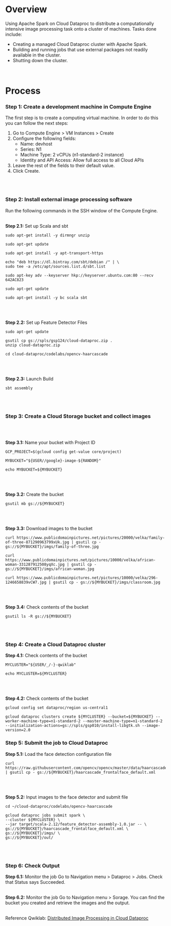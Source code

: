# Overview

 Using Apache Spark on Cloud Dataproc to distribute a computationally intensive image processing task onto a cluster of machines. Tasks done include:
 - Creating a managed Cloud Dataproc cluster with Apache Spark.
 - Building and running jobs that use external packages not readily available in the cluster.
 - Shutting down the cluster.
<br>


# Process

### Step 1:  Create a development machine in Compute Engine

The first step is to create a computing virtual machine. In order to do this you can follow the next steps:
1. Go to Compute Engine > VM Instances > Create
2. Configure the following fields:
   -  Name: devhost
   -  Series: N1
   -  Machine Type: 2 vCPUs (n1-standard-2 instance)
   -  Identity and API Access: Allow full access to all Cloud APIs
 3. Leave the rest of the fields to their default value.
 4. Click Create.
<br>
<br>

### Step 2:  Install external image processing software

Run the following commands in the SSH window of the Compute Engine.
<br>
<br>

**Step 2.1:** Set up Scala and sbt

```
sudo apt-get install -y dirmngr unzip
```
```
sudo apt-get update
```
```
sudo apt-get install -y apt-transport-https
```
```
echo "deb https://dl.bintray.com/sbt/debian /" | \
sudo tee -a /etc/apt/sources.list.d/sbt.list
```
```
sudo apt-key adv --keyserver hkp://keyserver.ubuntu.com:80 --recv 642AC823
```
```
sudo apt-get update
```
```
sudo apt-get install -y bc scala sbt
```
<br>
<br>

**Step 2.2:** Set up Feature Detector Files

```
sudo apt-get update
```
```
gsutil cp gs://spls/gsp124/cloud-dataproc.zip .
unzip cloud-dataproc.zip
```
```
cd cloud-dataproc/codelabs/opencv-haarcascade
```
<br>
<br>

**Step 2.3:** Launch Build

```
sbt assembly
```
<br>
<br>

### Step 3: Create a Cloud Storage bucket and collect images
<br>
<br>


**Step 3.1:** Name your bucket with Project ID
```
GCP_PROJECT=$(gcloud config get-value core/project)
```
```
MYBUCKET="${USER//google}-image-${RANDOM}"
```
```
echo MYBUCKET=${MYBUCKET}
```
<br>
<br>

**Step 3.2:** Create the bucket
```
gsutil mb gs://${MYBUCKET}
```
<br>
<br>

**Step 3.3:** Download images to the bucket
```
curl https://www.publicdomainpictures.net/pictures/20000/velka/family-of-three-871290963799xUk.jpg | gsutil cp - gs://${MYBUCKET}/imgs/family-of-three.jpg
```
```
curl https://www.publicdomainpictures.net/pictures/10000/velka/african-woman-331287912508yqXc.jpg | gsutil cp - gs://${MYBUCKET}/imgs/african-woman.jpg
```
```
curl https://www.publicdomainpictures.net/pictures/10000/velka/296-1246658839vCW7.jpg | gsutil cp - gs://${MYBUCKET}/imgs/classroom.jpg
```
<br>
<br>

**Step 3.4:** Check contents of the bucket
```
gsutil ls -R gs://${MYBUCKET}
```
<br>
<br>

### Step 4: Create a Cloud Dataproc cluster

**Step 4.1:** Check contents of the bucket
```
MYCLUSTER="${USER/_/-}-qwiklab"
```
```
echo MYCLUSTER=${MYCLUSTER}
```
<br>
<br>

**Step 4.2:** Check contents of the bucket
```
gcloud config set dataproc/region us-central1
```
```
gcloud dataproc clusters create ${MYCLUSTER} --bucket=${MYBUCKET} --worker-machine-type=n1-standard-2 --master-machine-type=n1-standard-2 --initialization-actions=gs://spls/gsp010/install-libgtk.sh --image-version=2.0  
```


### Step 5: Submit the job to Cloud Dataproc

**Step 5.1:** Load the face detection configuration file
```
curl https://raw.githubusercontent.com/opencv/opencv/master/data/haarcascades/haarcascade_frontalface_default.xml | gsutil cp - gs://${MYBUCKET}/haarcascade_frontalface_default.xml
```
<br>
<br>

**Step 5.2:** Input images to the face detector and submit file
```
cd ~/cloud-dataproc/codelabs/opencv-haarcascade
```
```
gcloud dataproc jobs submit spark \
--cluster ${MYCLUSTER} \
--jar target/scala-2.12/feature_detector-assembly-1.0.jar -- \
gs://${MYBUCKET}/haarcascade_frontalface_default.xml \
gs://${MYBUCKET}/imgs/ \
gs://${MYBUCKET}/out/
```
<br>
<br>

### Step 6: Check Output

**Step 6.1:** Monitor the job
Go to  Navigation menu > Dataproc > Jobs. Check that Status says Succeeded.
<br>
<br>

**Step 6.2:** Monitor the job
Go to Navigation menu > Sorage. You can find the bucket you created and retrieve the images and the output.
<br>
<br>

Reference Qwiklab: [Distributed Image Processing in Cloud Dataproc](https://www.qwiklabs.com/focuses/5834?catalog_rank=%7B%22rank%22%3A7%2C%22num_filters%22%3A0%2C%22has_search%22%3Atrue%7D&parent=catalog&search_id=4914974)
